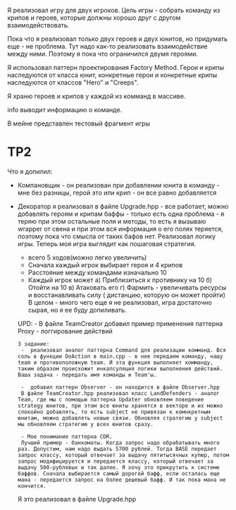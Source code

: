 Я реализовал игру для двух игроков. Цель игры - собрать команду из крипов и героев, которые должны хорошо друг с другом взаимодействовать.

Пока что я реализовал только двух героев и двух юнитов, но придумать еще - не проблема.
Тут надо как-то реализовать взаимодействие между ними. Поэтому я пока что ограничился двумя героями.

Я использовал паттерн проектирования Factory Method. Герои и крипы наследуются от класса юнит, конкретные герои и конкретные крипы наследуются от классов "Hero" и "Creeps".

Я храню героев и крипов у каждой из комманд в массиве.

info выводит информацию о команде.

В мейне представлен тестовый фрагмент игры


# TP2

Что я допилил:
- Компановщик - он реализован при добавлении юнита в команду - мне без разницы, герой это или крип - он все равно добавляется
- Декоратор я реализовал в файле Upgrade.hpp - все работает, можно добавлять героям и крипам баффы - только есть одна проблема - я теряю при этом остальные 
    поля и методы, то есть я вызываю wrapper от свена и при этом вся информация о его полях теряется, поэтому пока что смысла от таких бафов нет.
    Реализовал логику игры.
    Теперь моя игра выглядит как пошаговая стратегия.
     - всего 5 ходов(можно легко увеличить)
     - Сначала каждый игрок выбирает героя и 4 крипов
     - Расстояние между командами изначально 10
     - Каждый игрок может
      а) Приблизиться к противнику на 10
      б) Отойти на 10
      в) Атаковать его
      г) Фармить - увеличивать ресурсы и восстанавливать силу ( дистанцию, которую  он может пройти)
    В целом - много чего еще я не реализовал, игра достаточно сырая, но я ее буду допиливать.
    
    UPD:
      - В файле TeamCreator добавил пример применения паттерна Proxy - логгирование действий
      
      
      3 задание:
       -  реализовал аналог паттерна Command для реализации комманд. Вся соль в функции DoAction в main.cpp - в нее передаем команду, нашу team и противоположную team. И эта функция выполняет комманду, таким образом происхожит инкапсуляция логики выполнения действий. Ваша задача - передать имя команды и Team'ы.
       
       -  добавил паттерн Observer - он находится в файле Observer.hpp
       В файле TeamCreator.hpp реализовал класс LandDefenders - аналог Team, где мы с помощью паттерна Updater обновляем поведение strategy юнитов, при этом все юниты хранятся в векторе и их можно спокойно добавлять, то есть subject не привязан к комнкретным юнитам, можно добавлять новые связи. Обновляя стратегию у subject  мы обновляем стратегию у всех юнитов сразу.
       
       - Мое понимание паттерна COR.
       Лучший пример - банкоматы. Когда запрос надо обрабатывать много раз. Допустим, нам надо выдать 5700 рублей. Тогда BASE передает запрос классу, который отвечает за выдачу пятитысячных купюр, потом запрос модифицируется и передается классу, который отвечает за выдачу 500-рублевых и так далее. Я хочу это прикрутить к системе баффов. Сначала выбирается самый дорогой бафф, если осталась еще мана - передается запрос на более дешевый бафф. И так пока мана не кончится.
    Я это реализовал в файле Upgrade.hpp

